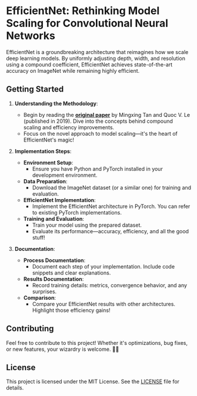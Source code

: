 # EfficientNet: Rethinking Model Scaling for Convolutional Neural Networks

EfficientNet is a groundbreaking architecture that reimagines how we scale deep learning models. By uniformly adjusting depth, width, and resolution using a compound coefficient, EfficientNet achieves state-of-the-art accuracy on ImageNet while remaining highly efficient.

## Getting Started

1. **Understanding the Methodology**:
   - Begin by reading the **[original paper](https://arxiv.org/abs/1905.11946)** by Mingxing Tan and Quoc V. Le (published in 2019). Dive into the concepts behind compound scaling and efficiency improvements.
   - Focus on the novel approach to model scaling—it's the heart of EfficientNet's magic!

2. **Implementation Steps**:
   - **Environment Setup**:
     - Ensure you have Python and PyTorch installed in your development environment.
   - **Data Preparation**:
     - Download the ImageNet dataset (or a similar one) for training and evaluation.
   - **EfficientNet Implementation**:
     - Implement the EfficientNet architecture in PyTorch. You can refer to existing PyTorch implementations.
   - **Training and Evaluation**:
     - Train your model using the prepared dataset.
     - Evaluate its performance—accuracy, efficiency, and all the good stuff!

3. **Documentation**:
   - **Process Documentation**:
     - Document each step of your implementation. Include code snippets and clear explanations.
   - **Results Documentation**:
     - Record training details: metrics, convergence behavior, and any surprises.
   - **Comparison**:
     - Compare your EfficientNet results with other architectures. Highlight those efficiency gains!

## Contributing

Feel free to contribute to this project! Whether it's optimizations, bug fixes, or new features, your wizardry is welcome. 🧙‍♂️

## License

This project is licensed under the MIT License. See the [LICENSE](LICENSE) file for details.

